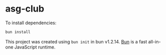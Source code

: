 # asg-club

To install dependencies:

```bash
bun install
```

This project was created using `bun init` in bun v1.2.14. [Bun](https://bun.sh) is a fast all-in-one JavaScript runtime.

